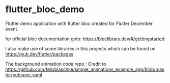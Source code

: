 # flutter_bloc_demo

Flutter demo application with flutter bloc created for Flutter December event.

for official bloc documentation goto: 
https://bloclibrary.dev/#/gettingstarted

I also make use of some libraries in this projects which can be found on 
https://pub.dev/flutter/packages

The background animation code repo :
Credit to
https://github.com/felixblaschke/simple_animations_example_app/blob/master/pubspec.yaml



